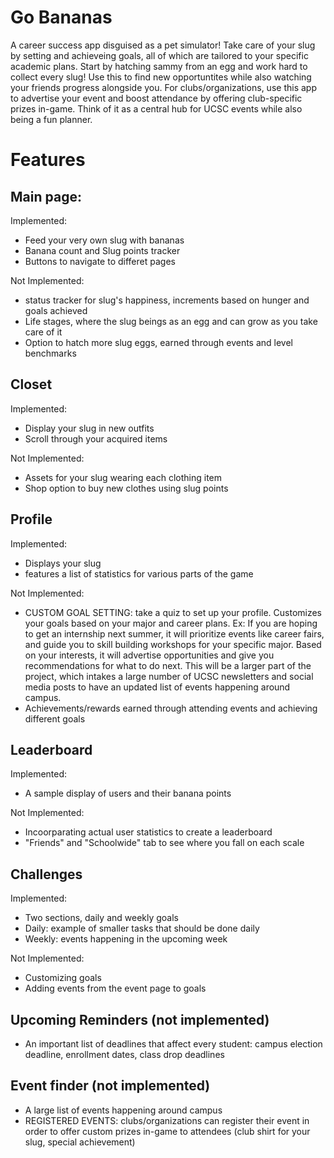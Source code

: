 # Go Bananas

A career success app disguised as a pet simulator! Take care of your slug by setting and achieveing goals, all of which are tailored to your specific academic plans. Start by hatching sammy from an egg and work hard to collect every slug! Use this to find new opportuntites while also watching your friends progress alongside you. For clubs/organizations, use this app to advertise your event and boost attendance by offering club-specific prizes in-game. Think of it as a central hub for UCSC events while also being a fun planner.

# Features
## Main page:
Implemented:
- Feed your very own slug with bananas
- Banana count and Slug points tracker
- Buttons to navigate to differet pages

Not Implemented:
- status tracker for slug's happiness, increments based on hunger and goals achieved
- Life stages, where the slug beings as an egg and can grow as you take care of it
- Option to hatch more slug eggs, earned through events and level benchmarks

## Closet
Implemented:
- Display your slug in new outfits
- Scroll through your acquired items

Not Implemented:
- Assets for your slug wearing each clothing item
- Shop option to buy new clothes using slug points

## Profile
Implemented:
- Displays your slug
- features a list of statistics for various parts of the game

Not Implemented:
- CUSTOM GOAL SETTING: take a quiz to set up your profile. Customizes your goals based on your major and career plans. Ex: If you are hoping to get an internship next summer, it will prioritize events like career fairs, and guide you to skill building workshops for your specific major. Based on your interests, it will advertise opportunities and give you recommendations for what to do next. This will be a larger part of the project, which intakes a large number of UCSC newsletters and social media posts to have an updated list of events happening around campus. 
- Achievements/rewards earned through attending events and achieving different goals
  
## Leaderboard
Implemented:
- A sample display of users and their banana points

Not Implemented:
- Incoorparating actual user statistics to create a leaderboard
- "Friends" and "Schoolwide" tab to see where you fall on each scale
  
## Challenges
Implemented:
- Two sections, daily and weekly goals
- Daily: example of smaller tasks that should be done daily
- Weekly: events happening in the upcoming week

Not Implemented:
- Customizing goals
- Adding events from the event page to goals

## Upcoming Reminders (not implemented)
- An important list of deadlines that affect every student: campus election deadline, enrollment dates, class drop deadlines
  
## Event finder (not implemented)
- A large list of events happening around campus
- REGISTERED EVENTS: clubs/organizations can register their event in order to offer custom prizes in-game to attendees (club shirt for your slug, special achievement)
  

